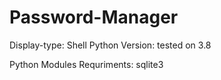 # Password-Manager
Display-type: Shell
Python Version: tested on 3.8<br />

Python Modules Requriments:
sqlite3
